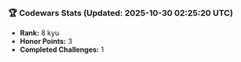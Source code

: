 ### 🏆 Codewars Stats (Updated: 2025-10-30 02:25:20 UTC)

- **Rank:** 8 kyu
- **Honor Points:** 3
- **Completed Challenges:** 1
